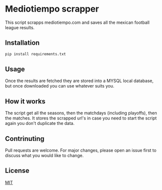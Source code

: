 # Mediotiempo scrapper

This script scrapps mediotiempo.com and saves all the mexican football league results.

## Installation

```bash
pip install requirements.txt
```

## Usage

Once the results are fetched they are stored into a MYSQL local database, but once downloaded you can use whatever suits you.

## How it works

The script get all the seasons, then the matchdays (including playoffs), then the matches. It stores the scrapped url's in case you need to start the script again you don't duplicate the data.

## Contrinuting

Pull requests are welcome. For major changes, please open an issue first to discuss what you would like to change.

## License

[MIT](https://choosealicense.com/licenses/mit/)
